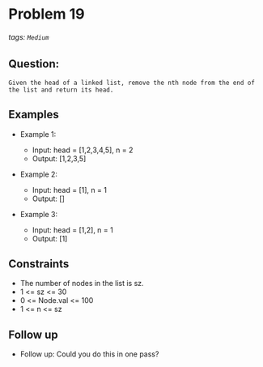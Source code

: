 # Problem 19
###### tags: `Medium`

## Question:
```
Given the head of a linked list, remove the nth node from the end of the list and return its head.
```

## Examples
* Example 1:
	* Input: head = [1,2,3,4,5], n = 2
	* Output: [1,2,3,5]

* Example 2:
	* Input: head = [1], n = 1
	* Output: []

* Example 3:
	* Input: head = [1,2], n = 1
	* Output: [1]

## Constraints
* The number of nodes in the list is sz.
* 1 <= sz <= 30
* 0 <= Node.val <= 100
* 1 <= n <= sz

## Follow up

* Follow up: Could you do this in one pass?
